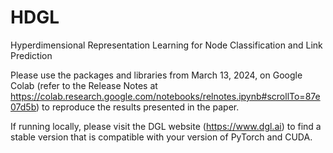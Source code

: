 # HDGL
Hyperdimensional Representation Learning for Node Classification and Link Prediction

Please use the packages and libraries from March 13, 2024, on Google Colab (refer to the Release Notes at https://colab.research.google.com/notebooks/relnotes.ipynb#scrollTo=87e07d5b) to reproduce the results presented in the paper.

If running locally, please visit the DGL website (https://www.dgl.ai) to find a stable version that is compatible with your version of PyTorch and CUDA.
